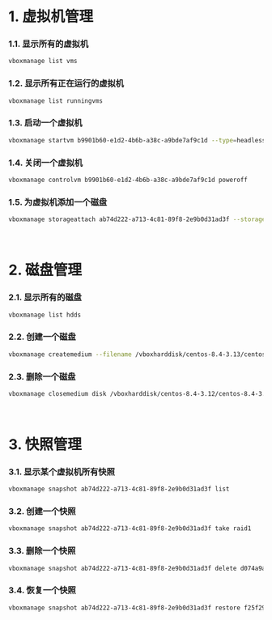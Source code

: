 # 1. 虚拟机管理
### 1.1. 显示所有的虚拟机
```bash
vboxmanage list vms
```

### 1.2. 显示所有正在运行的虚拟机
```bash
vboxmanage list runningvms
```

### 1.3. 启动一个虚拟机
```bash
vboxmanage startvm b9901b60-e1d2-4b6b-a38c-a9bde7af9c1d --type=headless
```

### 1.4. 关闭一个虚拟机
```bash
vboxmanage controlvm b9901b60-e1d2-4b6b-a38c-a9bde7af9c1d poweroff
```

### 1.5. 为虚拟机添加一个磁盘
```bash
vboxmanage storageattach ab74d222-a713-4c81-89f8-2e9b0d31ad3f --storagectl SATA --port 1 --device 0 --type hdd --medium ./centos-8.4-3.13-disk1.vdi
```

&nbsp;
# 2. 磁盘管理
### 2.1. 显示所有的磁盘
```bash
vboxmanage list hdds
```

### 2.2. 创建一个磁盘
```bash
vboxmanage createmedium --filename /vboxharddisk/centos-8.4-3.13/centos-8.4-3.13-disk1.vdi --size 1024 --format VDI
```

### 2.3. 删除一个磁盘
```bash
vboxmanage closemedium disk /vboxharddisk/centos-8.4-3.12/centos-8.4-3.12-disk1.vdi --delete
```

&nbsp;
# 3. 快照管理
### 3.1. 显示某个虚拟机所有快照
```bash
vboxmanage snapshot ab74d222-a713-4c81-89f8-2e9b0d31ad3f list
```

### 3.2. 创建一个快照
```bash
vboxmanage snapshot ab74d222-a713-4c81-89f8-2e9b0d31ad3f take raid1
```

### 3.3. 删除一个快照
```bash
vboxmanage snapshot ab74d222-a713-4c81-89f8-2e9b0d31ad3f delete d074a9aa-f910-48a1-ab97-f41eb411188c
```

### 3.4. 恢复一个快照
```bash
vboxmanage snapshot ab74d222-a713-4c81-89f8-2e9b0d31ad3f restore f25f2972-3631-4472-8de9-c48f798f2525
```